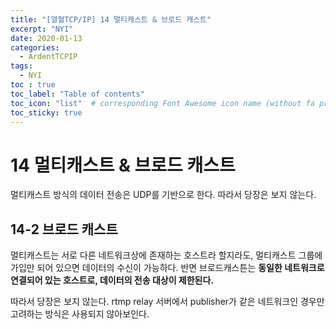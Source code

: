 ```yaml
---
title: "[열혈TCP/IP] 14 멀티캐스트 & 브로드 캐스트"
excerpt: "NYI"
date: 2020-01-13
categories:
  - ArdentTCPIP
tags:
  - NYI
toc : true
toc_label: "Table of contents"
toc_icon: "list"  # corresponding Font Awesome icon name (without fa prefix)
toc_sticky: true
---
```


# 14 멀티캐스트 & 브로드 캐스트

멀티캐스트 방식의 데이터 전송은 UDP를 기반으로 한다. 따라서 당장은 보지 않는다.  

## 14-2 브로드 캐스트

멀티캐스트는 서로 다른 네트워크상에 존재하는 호스트라 할지라도, 멀티캐스트 그룹에 가입만 되어 있으면 데이터의 수신이 가능하다. 반면 브로드캐스튼는 **동일한 네트워크로 연결되어 있는 호스트로, 데이터의 전송 대상이 제한된다.**   

따라서 당장은 보지 않는다. rtmp relay 서버에서 publisher가 같은 네트워크인 경우만 고려하는 방식은 사용되지 않아보인다.  

